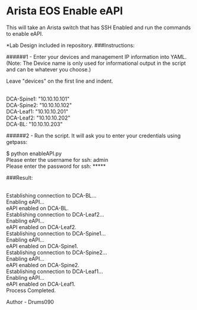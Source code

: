 # Arista EOS Enable eAPI

This will take an Arista switch that has SSH Enabled and run the commands
 to enable eAPI.
 
*Lab Design included in repository.
###Instructions: 

######1 -  Enter your devices and management IP information into YAML. (Note: The Device name is only used for informational
output in the script and can be whatever you choose.)

Leave "devices" on the first line and indent.

  <br />DCA-Spine1: "10.10.10.101"
  <br />DCA-Spine2: "10.10.10.102"
  <br />DCA-Leaf1: "10.10.10.201"
  <br />DCA-Leaf2: "10.10.10.202"
  <br />DCA-BL: "10.10.10.203"
  
######2 - Run the script. It will ask you to enter your credentials using getpass:

$ python enableAPI.py
<br />Please enter the username for ssh: admin
<br />Please enter the password for ssh: *****

###Result:

<br />Establishing connection to DCA-BL...
<br />Enabling eAPI...
<br />eAPI enabled on DCA-BL.
<br />Establishing connection to DCA-Leaf2...
<br />Enabling eAPI...
<br />eAPI enabled on DCA-Leaf2.
<br />Establishing connection to DCA-Spine1...
<br />Enabling eAPI...
<br />eAPI enabled on DCA-Spine1.
<br />Establishing connection to DCA-Spine2...
<br />Enabling eAPI...
<br />eAPI enabled on DCA-Spine2.
<br />Establishing connection to DCA-Leaf1...
<br />Enabling eAPI...
<br />eAPI enabled on DCA-Leaf1.
<br />Process Completed.
 
Author - Drums090
